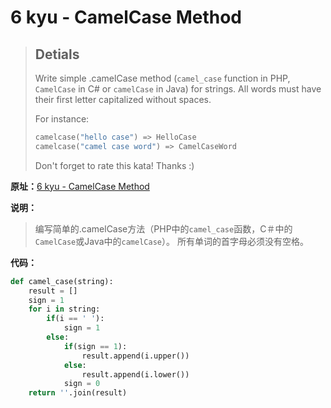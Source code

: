 # 6 kyu - CamelCase Method


>## Detials
>
>Write simple .camelCase method (`camel_case` function in PHP, `CamelCase` in C# or `camelCase` in Java) for strings. All words must have their first letter capitalized without spaces.
>
>For instance:
>
>```python
>camelcase("hello case") => HelloCase
>camelcase("camel case word") => CamelCaseWord
>```
>
>Don't forget to rate this kata! Thanks :)



**原址：**[6 kyu - CamelCase Method](<https://www.codewars.com/kata/587731fda577b3d1b0001196>)



**说明：**

> 编写简单的.camelCase方法（PHP中的`camel_case`函数，C＃中的`CamelCase`或Java中的`camelCase`）。 所有单词的首字母必须没有空格。



**代码：**

```python
def camel_case(string):
    result = []
    sign = 1
    for i in string:
        if(i == ' '):
            sign = 1
        else:
            if(sign == 1):
                result.append(i.upper())
            else:
                result.append(i.lower())
            sign = 0
    return ''.join(result)
```

